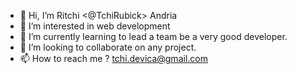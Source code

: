 - 👋 Hi, I’m Ritchi <@TchiRubick> Andria
- 👀 I’m interested in web development
- 🌱 I’m currently learning to lead a team be a very good developer.
- 💞️ I’m looking to collaborate on any project.
- 📫 How to reach me ? <tchi.devica@gmail.com>
